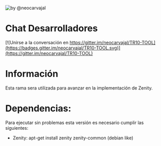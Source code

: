 ![by @neocarvajal](https://raw.githubusercontent.com/neocarvajal/TR10-TOOL/master/IMAGES/TR10-TOOL-BANNER.png "TR10-TOOL BANNER")

# Chat Desarrolladores 
[![Unirse a la conversación en https://gitter.im/neocarvajal/TR10-TOOL](https://badges.gitter.im/neocarvajal/TR10-TOOL.svg)](https://gitter.im/neocarvajal/TR10-TOOL)

# Información
Esta rama sera utilizada para avanzar en la implementación de Zenity.

# Dependencias:
Para ejecutar sin problemas esta versión es necesario cumplir las siguientes:

  - Zenity: apt-get install zenity zenity-common (debian like)

